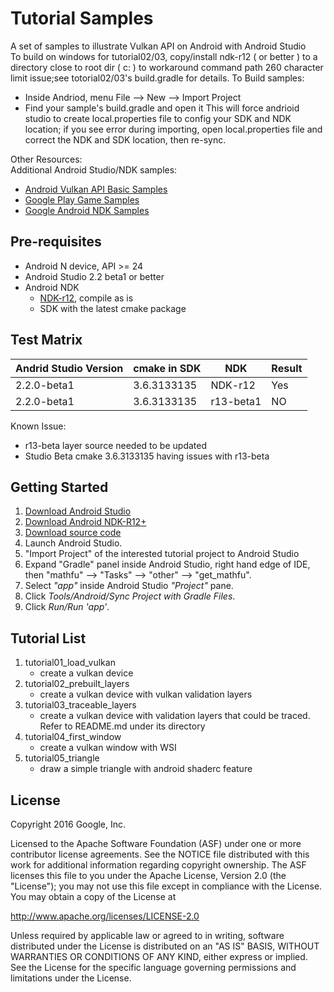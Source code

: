 Tutorial Samples
================
A set of samples to illustrate Vulkan API on Android with Android Studio		
To build on windows for tutorial02/03, copy/install ndk-r12 ( or better ) to a directory close to root dir ( c: ) to workaround command path 260 character limit issue;see totorial02/03's build.gradle for details. To Build samples:
- Inside Andriod, menu File --> New --> Import Project
- Find your sample's build.gradle and open it
This will force andrioid studio to create local.properties file to config your SDK and NDK location; if you see error during importing, open local.properties file and correct the NDK and SDK location, then re-sync.


Other Resources:	
Additional Android Studio/NDK samples:    
- [Android Vulkan API Basic Samples](https://github.com/googlesamples/vulkan-basic-samples)
- [Google Play Game Samples](https://github.com/playgameservices/cpp-android-basic-samples)
- [Google Android NDK Samples](https://github.com/googlesamples/android-ndk)


Pre-requisites
--------------
- Android N device, API >= 24
- Android Studio 2.2 beta1 or better
- Android NDK
    * [NDK-r12](https://github.com/android-ndk/ndk/wiki), compile as is
    * SDK with the latest cmake package

Test Matrix
------------
| Andrid Studio Version | cmake in SDK| NDK      | Result  |
|-----------------------|-------------|----------|---------|
| 2.2.0-beta1           | 3.6.3133135 | NDK-r12  | Yes     |
| 2.2.0-beta1           | 3.6.3133135 | r13-beta1| NO      |

Known Issue:
 - r13-beta layer source needed to be updated
 - Studio Beta cmake 3.6.3133135 having issues with r13-beta

Getting Started
---------------
1. [Download Android Studio](http://tools.android.com/download/studio/canary)
1. [Download Android NDK-R12+](https://github.com/android-ndk/ndk/wiki)
1. [Download source code](http://www.github.com/googlesamples/android-vulkan-tutorials)
1. Launch Android Studio.
1. "Import Project" of the interested tutorial project to Android Studio
1. Expand "Gradle" panel inside Android Studio, right hand edge of IDE,
then "mathfu" --> "Tasks" --> "other" --> "get_mathfu".
1. Select *"app"* inside Android Studio *"Project"* pane.
1. Click *Tools/Android/Sync Project with Gradle Files*.
1. Click *Run/Run 'app'*.


Tutorial List
-------------
1. tutorial01_load_vulkan
    - create a vulkan device
1. tutorial02_prebuilt_layers
    - create a vulkan device with vulkan validation layers
1. tutorial03_traceable_layers
    - create a vulkan device with validation layers that could be traced.
      Refer to README.md under its directory
1. tutorial04_first_window
    - create a vulkan window with WSI 
1. tutorial05_triangle
    - draw a simple triangle with android shaderc feature


License
-------
Copyright 2016 Google, Inc.

Licensed to the Apache Software Foundation (ASF) under one or more contributor
license agreements.  See the NOTICE file distributed with this work for
additional information regarding copyright ownership.  The ASF licenses this
file to you under the Apache License, Version 2.0 (the "License"); you may not
use this file except in compliance with the License.  You may obtain a copy of
the License at

http://www.apache.org/licenses/LICENSE-2.0

Unless required by applicable law or agreed to in writing, software
distributed under the License is distributed on an "AS IS" BASIS, WITHOUT
WARRANTIES OR CONDITIONS OF ANY KIND, either express or implied.  See the
License for the specific language governing permissions and limitations under
the License.





